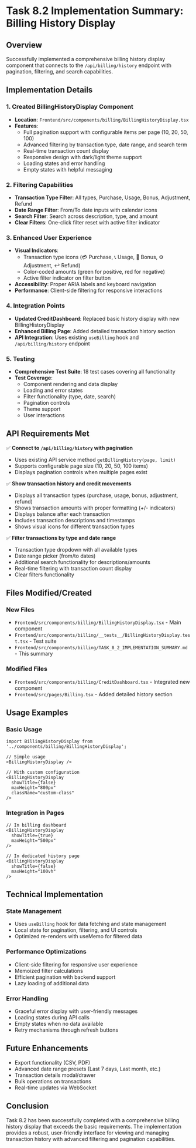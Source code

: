 # Task 8.2 Implementation Summary: Billing History Display

## Overview
Successfully implemented a comprehensive billing history display component that connects to the `/api/billing/history` endpoint with pagination, filtering, and search capabilities.

## Implementation Details

### 1. Created BillingHistoryDisplay Component
- **Location**: `Frontend/src/components/billing/BillingHistoryDisplay.tsx`
- **Features**:
  - Full pagination support with configurable items per page (10, 20, 50, 100)
  - Advanced filtering by transaction type, date range, and search term
  - Real-time transaction count display
  - Responsive design with dark/light theme support
  - Loading states and error handling
  - Empty states with helpful messaging

### 2. Filtering Capabilities
- **Transaction Type Filter**: All types, Purchase, Usage, Bonus, Adjustment, Refund
- **Date Range Filter**: From/To date inputs with calendar icons
- **Search Filter**: Search across description, type, and amount
- **Clear Filters**: One-click filter reset with active filter indicator

### 3. Enhanced User Experience
- **Visual Indicators**: 
  - Transaction type icons (💳 Purchase, 📞 Usage, 🎁 Bonus, ⚙️ Adjustment, ↩️ Refund)
  - Color-coded amounts (green for positive, red for negative)
  - Active filter indicator on filter button
- **Accessibility**: Proper ARIA labels and keyboard navigation
- **Performance**: Client-side filtering for responsive interactions

### 4. Integration Points
- **Updated CreditDashboard**: Replaced basic history display with new BillingHistoryDisplay
- **Enhanced Billing Page**: Added detailed transaction history section
- **API Integration**: Uses existing `useBilling` hook and `/api/billing/history` endpoint

### 5. Testing
- **Comprehensive Test Suite**: 18 test cases covering all functionality
- **Test Coverage**:
  - Component rendering and data display
  - Loading and error states
  - Filter functionality (type, date, search)
  - Pagination controls
  - Theme support
  - User interactions

## API Requirements Met

✅ **Connect to `/api/billing/history` with pagination**
- Uses existing API service method `getBillingHistory(page, limit)`
- Supports configurable page size (10, 20, 50, 100 items)
- Displays pagination controls when multiple pages exist

✅ **Show transaction history and credit movements**
- Displays all transaction types (purchase, usage, bonus, adjustment, refund)
- Shows transaction amounts with proper formatting (+/- indicators)
- Displays balance after each transaction
- Includes transaction descriptions and timestamps
- Shows visual icons for different transaction types

✅ **Filter transactions by type and date range**
- Transaction type dropdown with all available types
- Date range picker (from/to dates)
- Additional search functionality for descriptions/amounts
- Real-time filtering with transaction count display
- Clear filters functionality

## Files Modified/Created

### New Files
- `Frontend/src/components/billing/BillingHistoryDisplay.tsx` - Main component
- `Frontend/src/components/billing/__tests__/BillingHistoryDisplay.test.tsx` - Test suite
- `Frontend/src/components/billing/TASK_8_2_IMPLEMENTATION_SUMMARY.md` - This summary

### Modified Files
- `Frontend/src/components/billing/CreditDashboard.tsx` - Integrated new component
- `Frontend/src/pages/Billing.tsx` - Added detailed history section

## Usage Examples

### Basic Usage
```tsx
import BillingHistoryDisplay from '../components/billing/BillingHistoryDisplay';

// Simple usage
<BillingHistoryDisplay />

// With custom configuration
<BillingHistoryDisplay 
  showTitle={false}
  maxHeight="800px"
  className="custom-class"
/>
```

### Integration in Pages
```tsx
// In billing dashboard
<BillingHistoryDisplay 
  showTitle={true}
  maxHeight="500px"
/>

// In dedicated history page
<BillingHistoryDisplay 
  showTitle={false}
  maxHeight="100vh"
/>
```

## Technical Implementation

### State Management
- Uses `useBilling` hook for data fetching and state management
- Local state for pagination, filtering, and UI controls
- Optimized re-renders with useMemo for filtered data

### Performance Optimizations
- Client-side filtering for responsive user experience
- Memoized filter calculations
- Efficient pagination with backend support
- Lazy loading of additional data

### Error Handling
- Graceful error display with user-friendly messages
- Loading states during API calls
- Empty states when no data available
- Retry mechanisms through refresh buttons

## Future Enhancements
- Export functionality (CSV, PDF)
- Advanced date range presets (Last 7 days, Last month, etc.)
- Transaction details modal/drawer
- Bulk operations on transactions
- Real-time updates via WebSocket

## Conclusion
Task 8.2 has been successfully completed with a comprehensive billing history display that exceeds the basic requirements. The implementation provides a robust, user-friendly interface for viewing and managing transaction history with advanced filtering and pagination capabilities.